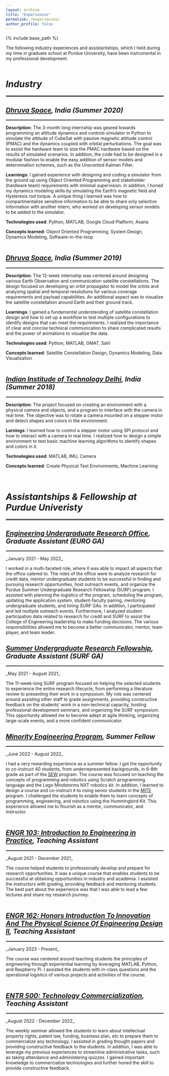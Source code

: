 ```yaml
---
layout: archive
title: "Experiences"
permalink: /experiences/
author_profile: false
---
```


{% include base_path %}

The following industry experiences and assistantships, which I held during my time in graduate school at Purdue University, have been instrumental in my professional development.
<br>
<br>

# _Industry_
<hr style="border:2px solid grey">

## _[Dhruva Space](https://www.dhruvaspace.com/), India (Summer 2020)_
<hr style="border:1px solid grey">

**Description**: The 3-month long internship was geared towards programming an attitude dynamics and controls simulator in Python to simulate the attitude of CubeSat with passive magnetic attitude control (PMAC) and the dynamics coupled with orbital perturbations. The goal was to assist the hardware team to size the PMAC hardware based on the results of simulated scenarios. In addition, the code had to be designed in a modular fashion to enable the easy addition of sensor models and determination schemes, such as the Unscented Kalman Filter.

**Learnings**: I gained experience with designing and coding a simulator from the ground up using Object Oriented Programming and stakeholder (hardware team) requirements with minimal supervision. In addition, I honed my dynamics modeling skills by simulating the Earth’s magnetic field and Hysteresis rod torque. A unique thing I learned was how to compartmentalize sensitive information to be able to share only selective information with another intern, who worked on developing sensor models to be added to the simulator.

**Technologies used**: Python, MATLAB, Google Cloud Platform, Asana

**Concepts learned**: Object Oriented Programming, System Design,  Dynamics Modeling, Software-in-the-loop
<br>
<br>

## _[Dhruva Space](https://www.dhruvaspace.com/), India (Summer 2019)_
<hr style="border:1px solid grey">

**Description**: The 12-week internship was centered around designing various Earth Observation and communication satellite constellations. The design focused on developing an orbit propagator to model the orbits and analyzing spatial and temporal resolutions for various coverage requirements and payload capabilities. An additional aspect was to visualize the satellite constellation around Earth and their ground track.

**Learnings**: I gained a fundamental understanding of satellite constellation design and how to set up a workflow to test multiple configurations to identify designs that can meet the requirements. I realized the importance of clear and concise technical communication to share complicated results and the power of animations to visualize the data. 

**Technologies used**: Python, MATLAB, GMAT, SaVi

**Concepts learned**: Satellite Constellation Design, Dynamics Modeling, Data Visualization
<br>
<br>

## _[Indian Institude of Technology Delhi](https://home.iitd.ac.in/), India (Summer 2018)_
<hr style="border:1px solid grey">

**Description**: The project focused on creating an environment with a physical camera and objects, and a program to interface with the camera in real time. The objective was to rotate a camera mounted on a stepper motor and detect shapes and colors in the environment. 

**Larnings**: I learned how to control a stepper motor using SPI protocol and how to interact with a camera in real time. I realized how to design a simple environment to test basic machine learning algorithms to identify shapes and colors in it. 

**Technologies used**: MATLAB, IMU, Camera

**Concepts learned**: Create Physical Test Environments, Machine Learning 
<br>
<br>
<br>

# _Assistantships & Fellowship at Purdue Univeristy_
<hr style="border:2px solid grey">

## _[Engineering Undergraduate Research Office](https://engineering.purdue.edu/Engr/Research/EURO), Graduate Assistant (EURO GA)_
<hr style="border:1px solid grey">
_January 2021 - May 2022_

I worked in a multi-faceted role, where II was able to impact all aspects that the office catered to. The roles of the office were to analyze research for credit data, mentor undergraduate students to be successful in finding and pursuing research opportunities, host outreach events, and organize the Purdue Summer Undergraduate Research Fellowship (SURF) program. I assisted with planning the logistics of the program, scheduling the program, updating the application system, student-faculty pairing, mentoring undergraduate students, and hiring SURF GAs. In addition, I participated and led multiple outreach events. Furthermore, I analyzed student participation data related to research for credit and SURF to assist the College of Engineering leadership to make funding decisions. The various responsibilities allowed me to become a better communicator, mentor, team player, and team leader. 

## _[Summer Undergraduate Research Fellowship](https://engineering.purdue.edu/Engr/Research/EURO/students/about-SURF), Graduate Assistant (SURF GA)_
<hr style="border:1px solid grey">
_May 2021 - August 2021_

The 11-week-long SURF program focused on helping the selected students to experience the entire research lifecycle, from performing a literature review to presenting their work in a symposium. My role was centered around assisting other staff to grade assignments, providing constructive feedback on the students’ work in a non-technical capacity, hosting professional development seminars, and organizing the SURF symposium. This opportunity allowed me to become adept at agile thinking, organizing large-scale events, and a more confident communicator. 

## _[Minority Engineering Program](https://www.purdue.edu/mep/), Summer Fellow_
<hr style="border:1px solid grey">
_June 2022 - August 2022_

I had a very rewarding experience as a summer fellow. I got the opportunity to co-instruct 40 students, from underrepresented backgrounds, in 6-8th grade as part of the [SEW](https://www.purdue.edu/mep/Pre-College-Programs/SEW.html) program. The course was focused on teaching the concepts of programming and robotics using Scratch programming language and the Lego Mindstorms NXT robotics kit. In addition, I learned to design a course and co-instruct it to rising senior students in the [MITE](https://www.purdue.edu/mep/Pre-College-Programs/MITE.html) program. I challenged the students to enable them to learn concepts of programming, engineering, and robotics using the Hummingbird Kit. This experience allowed me to flourish as a mentor, communicator, and instructor.
<br>
<br>

## _[ENGR 103: Introduction to Engineering in Practice](https://catalog.purdue.edu/preview_course_nopop.php?catoid=7&coid=50950), Teaching Assistant_ 
<hr style="border:1px solid grey">
_August 2021 - December 2021_

The course helped students to professionally develop and prepare for research opportunities. It was a unique course that enables students to be successful at obtaining opportunities in industry and academia. I assisted the instructors with grading, providing feedback and mentoring students. The best part about the experience was that I was able to lead a few lectures and share my research journey. 
<br>
<br>

## _[ENGR 162: Honors Introduction To Innovation And The Physical Science Of Engineering Design II](https://catalog.purdue.edu/preview_course_nopop.php?catoid=8&coid=82445), Teaching Assistant_ 
<hr style="border:1px solid grey">
_January 2023 - Present_

The course was centered around teaching students the principles of engineering through experiential learning by leveraging MATLAB, Python, and Raspberry Pi. I assisted the students with in-class questions and the operational logistics of various projects and activities of the course. 
<br>
<br>

## _[ENTR 500: Technology Commercialization](https://www.purdue.edu/discoverypark/bdmce/programs/technology-realization-program/entr-500.php), Teaching Assistant_ 
<hr style="border:1px solid grey">
_August 2022 - December 2022_

The weekly seminar allowed the students to learn about intellectual property rights, patent law, funding, business plan, etc to prepare them to commercialize any technology. I assisted in grading thought papers and providing constructive feedback to the students. In addition, I was able to leverage my previous experiences to streamline administrative tasks, such as taking attendance and administering quizzes. I gained important knowledge to commercialize technologies and further honed the skill to provide constructive feedback.
<br>
<br>



<!-- 
{% for post in site.portfolio %}
  {% include archive-single.html %}
{% endfor %} 
-->

